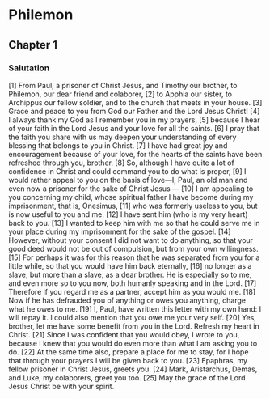 # Philemon

## Chapter 1 <!-- scripture:1 -->

### Salutation

[1] From Paul, a prisoner of Christ Jesus, and Timothy our brother, to Philemon, our dear friend and colaborer,
[2] to Apphia our sister, to Archippus our fellow soldier, and to the church that meets in your house.
[3] Grace and peace to you from God our Father and the Lord Jesus Christ!
[4] I always thank my God as I remember you in my prayers,
[5] because I hear of your faith in the Lord Jesus and your love for all the saints.
[6] I pray that the faith you share with us may deepen your understanding of every blessing that belongs to you in Christ.
[7] I have had great joy and encouragement because of your love, for the hearts of the saints have been refreshed through you, brother.
[8] So, although I have quite a lot of confidence in Christ and could command you to do what is proper,
[9] I would rather appeal to you on the basis of love—I, Paul, an old man and even now a prisoner for the sake of Christ Jesus —
[10] I am appealing to you concerning my child, whose spiritual father I have become during my imprisonment, that is, Onesimus,
[11] who was formerly useless to you, but is now useful to you and me.
[12] I have sent him (who is my very heart) back to you.
[13] I wanted to keep him with me so that he could serve me in your place during my imprisonment for the sake of the gospel.
[14] However, without your consent I did not want to do anything, so that your good deed would not be out of compulsion, but from your own willingness.
[15] For perhaps it was for this reason that he was separated from you for a little while, so that you would have him back eternally,
[16] no longer as a slave, but more than a slave, as a dear brother. He is especially so to me, and even more so to you now, both humanly speaking and in the Lord.
[17] Therefore if you regard me as a partner, accept him as you would me.
[18] Now if he has defrauded you of anything or owes you anything, charge what he owes to me.
[19] I, Paul, have written this letter with my own hand: I will repay it. I could also mention that you owe me your very self.
[20] Yes, brother, let me have some benefit from you in the Lord. Refresh my heart in Christ.
[21] Since I was confident that you would obey, I wrote to you, because I knew that you would do even more than what I am asking you to do.
[22] At the same time also, prepare a place for me to stay, for I hope that through your prayers I will be given back to you.
[23] Epaphras, my fellow prisoner in Christ Jesus, greets you.
[24] Mark, Aristarchus, Demas, and Luke, my colaborers, greet you too.
[25] May the grace of the Lord Jesus Christ be with your spirit.
